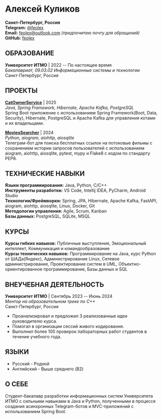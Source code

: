 # Алексей Куликов

**Санкт-Петербург, Россия**  
**Telegram:** [@feolex](https://t.me/feolex)  
**Email:** [feolex@outlook.com](mailto:feolex@outlook.com) *(предпочитаю почту для обращений)*  
**GitHub:** [feolex](https://github.com/feolex)

## ОБРАЗОВАНИЕ

**Университет ИТМО** | 2022 -- По настоящее время  
*Бакалавриат, 09.03.02 Информационные системы и технологии*  
Санкт-Петербург, Россия

## ПРОЕКТЫ

**[CatOwnerService](https://github.com/feolex/CatOwnerService)** | 2025  
*Java, Spring Framework, Hibernate, Apache Kafka, PostgreSQL*  
Spring Boot приложение с использованием Spring Framework(Boot, Data, Security), Hibernate, PostgreSQL и Apache Kafka для управления котами и их владельцами.

**[MoviesSearcher](https://github.com/feolex/cinemabot)** | 2024  
*Python, aiogram, aiohttp, aiosqlite*  
Телеграм-бот для поиска бесплатных ссылок на потоковые фильмы с сохранением истории запросов пользователей с использованием aiogram, aiohttp, aiosqlite, pytest, mypy и Flake8 с кодом по стандарту PEP8.

## ТЕХНИЧЕСКИЕ НАВЫКИ

**Языки программирования:** Java, Python, C/C++  
**Инструменты разработки:** VS Code, Intellij IDEA, PyCharm, Android Studio  
**Технологии/Фреймворки:** Spring, JPA, Hibernate, Apache Kafka, FastAPI, aiogram, aiohttp, aiosqlite, Linux, Docker, Git  
**Методологии управления:** Agile, Scrum, Kanban  
**Базы данных:** PostgreSQL, SQLite, MSQL

## КУРСЫ

**Курсы гибких навыков:** Публичные выступления, Эмоциональный интеллект, Коммуникация и командообразование  
**Курсы технических навыков:** Программирование на Java, курс Python от ШАДа(Яндекс), Администрирование Linux, Сетевое администрирование, Проектирование систем в UML, Объектно-ориентированное программирование, Базы данных и SQL

## ВНЕУЧЕБНАЯ ДЕЯТЕЛЬНОСТЬ

**Университет ИТМО** | Сентябрь 2023 -- Июнь 2024  
*Ментор на образовательном треке по C++*  
Санкт-Петербург, Россия
- Проанализировал и предложил 3 реализованные идеи руководителю курса.
- Помогал в организации сессий живого кодирования.
- Выполнил более 100 проверок лабораторных работ студентов в течение учебного года.

## ЯЗЫКИ

- Русский - Родной
- Английский - Выше среднего (B2)

## О СЕБЕ

Студент-бакалавр разработки информационных систем Университета ИТМО с сильными навыками в Java и Python, полученными в процессе создания асинхронных Telegram-ботов и MVC-приложений с использованием Spring Boot.